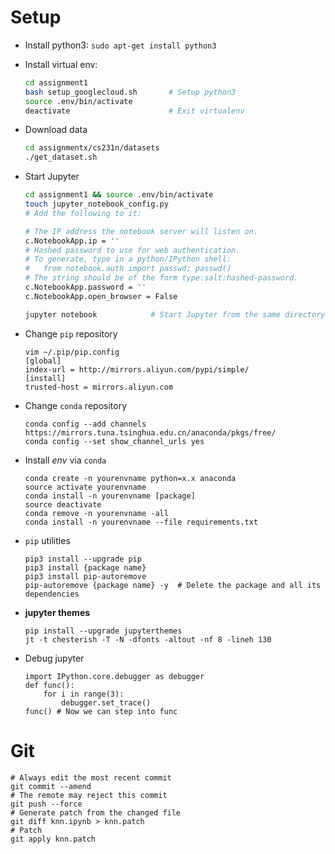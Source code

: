 
# Setup
* Install python3: `sudo apt-get install python3`
* Install virtual env:
    ```bash
    cd assignment1
    bash setup_googlecloud.sh       # Setup python3 
    source .env/bin/activate        
    deactivate                      # Exit virtualenv
    ```
* Download data
    ```bash
    cd assignmentx/cs231n/datasets
    ./get_dataset.sh
    ```
* Start Jupyter 
    ```bash
    cd assignment1 && source .env/bin/activate
    touch jupyter_notebook_config.py    
    # Add the following to it:

    # The IP address the notebook server will listen on.
    c.NotebookApp.ip = ''  
    # Hashed password to use for web authentication.                                                                                  
    # To generate, type in a python/IPython shell:
    #   from notebook.auth import passwd; passwd()
    # The string should be of the form type:salt:hashed-password.
    c.NotebookApp.password = ''
    c.NotebookApp.open_browser = False

    jupyter notebook            # Start Jupyter from the same directory
    ```
* Change `pip` repository
    ```
    vim ~/.pip/pip.config
    [global]
    index-url = http://mirrors.aliyun.com/pypi/simple/
    [install]
    trusted-host = mirrors.aliyun.com
    ```
* Change `conda` repository
    ```
    conda config --add channels https://mirrors.tuna.tsinghua.edu.cn/anaconda/pkgs/free/
    conda config --set show_channel_urls yes
    ```
* Install *env* via `conda`
    ```
    conda create -n yourenvname python=x.x anaconda
    source activate yourenvname
    conda install -n yourenvname [package]
    source deactivate
    conda remove -n yourenvname -all
    conda install -n yourenvname --file requirements.txt
    ```
* `pip` utilities
    ```
    pip3 install --upgrade pip
    pip3 install {package name}
    pip3 install pip-autoremove
    pip-autoremove {package name} -y  # Delete the package and all its dependencies
    ```

* **jupyter themes**
    ```
    pip install --upgrade jupyterthemes
    jt -t chesterish -T -N -dfonts -altout -nf 8 -lineh 130
    ```

* Debug jupyter
    ```
    import IPython.core.debugger as debugger
    def func():
        for i in range(3):
            debugger.set_trace()
    func() # Now we can step into func
    ```

# Git

    # Always edit the most recent commit
    git commit --amend 
    # The remote may reject this commit
    git push --force 
    # Generate patch from the changed file
    git diff knn.ipynb > knn.patch
    # Patch
    git apply knn.patch